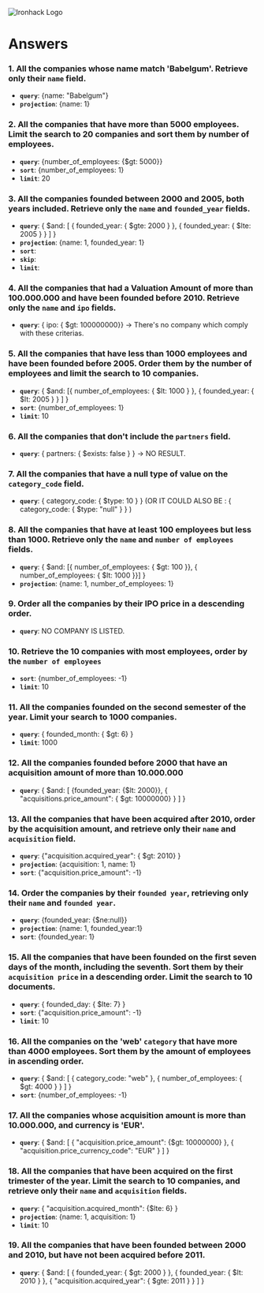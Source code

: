 ![Ironhack Logo](https://i.imgur.com/1QgrNNw.png)

# Answers

### 1. All the companies whose name match 'Babelgum'. Retrieve only their `name` field.

- **`query`**: {name: "Babelgum"}
- **`projection`**: {name: 1}

### 2. All the companies that have more than 5000 employees. Limit the search to 20 companies and sort them by **number of employees**.

- **`query`**: {number_of_employees: {$gt: 5000}}
- **`sort`**: {number_of_employees: 1}
- **`limit`**: 20

### 3. All the companies founded between 2000 and 2005, both years included. Retrieve only the `name` and `founded_year` fields.

- **`query`**: { $and: [ { founded_year: { $gte: 2000 } }, { founded_year: { $lte: 2005 } } ] }
- **`projection`**: {name: 1, founded_year: 1}
- **`sort`**:
- **`skip`**:
- **`limit`**:

### 4. All the companies that had a Valuation Amount of more than 100.000.000 and have been founded before 2010. Retrieve only the `name` and `ipo` fields.

- **`query`**: { ipo: { $gt: 100000000}} -> There's no company which comply with these criterias.

### 5. All the companies that have less than 1000 employees and have been founded before 2005. Order them by the number of employees and limit the search to 10 companies.

- **`query`**: { $and: [{ number_of_employees: { $lt: 1000 } }, { founded_year: { $lt: 2005 } } ] }
- **`sort`**: {number_of_employees: 1}
- **`limit`**: 10

### 6. All the companies that don't include the `partners` field.

- **`query`**: { partners: { $exists: false } } -> NO RESULT.

### 7. All the companies that have a null type of value on the `category_code` field.

- **`query`**: { category_code: { $type: 10 } } (OR IT COULD ALSO BE : { category_code: { $type: "null" } } )

### 8. All the companies that have at least 100 employees but less than 1000. Retrieve only the `name` and `number of employees` fields.

- **`query`**: { $and: [{ number_of_employees: { $gt: 100 }}, { number_of_employees: { $lt: 1000 }}] }
- **`projection`**: {name: 1, number_of_employees: 1}

### 9. Order all the companies by their IPO price in a descending order.

- **`query`**: NO COMPANY IS LISTED.

### 10. Retrieve the 10 companies with most employees, order by the `number of employees`

- **`sort`**: {number_of_employees: -1}
- **`limit`**: 10

### 11. All the companies founded on the second semester of the year. Limit your search to 1000 companies.

- **`query`**: { founded_month: { $gt: 6} }
- **`limit`**: 1000

### 12. All the companies founded before 2000 that have an acquisition amount of more than 10.000.000

- **`query`**: { $and: [ {founded_year: {$lt: 2000}}, { "acquisitions.price_amount": { $gt: 10000000} } ] }

### 13. All the companies that have been acquired after 2010, order by the acquisition amount, and retrieve only their `name` and `acquisition` field.

- **`query`**: {"acquisition.acquired_year": { $gt: 2010} }
- **`projection`**: {acquisition: 1, name: 1}
- **`sort`**: {"acquisition.price_amount": -1}

### 14. Order the companies by their `founded year`, retrieving only their `name` and `founded year`.

- **`query`**: {founded_year: {$ne:null}}
- **`projection`**: {name: 1, founded_year:1}
- **`sort`**: {founded_year: 1}

### 15. All the companies that have been founded on the first seven days of the month, including the seventh. Sort them by their `acquisition price` in a descending order. Limit the search to 10 documents.

- **`query`**: { founded_day: { $lte: 7} }
- **`sort`**: {"acquisition.price_amount": -1}
- **`limit`**: 10

### 16. All the companies on the 'web' `category` that have more than 4000 employees. Sort them by the amount of employees in ascending order.

- **`query`**: { $and: [ { category_code: "web" }, { number_of_employees: { $gt: 4000 } } ] }
- **`sort`**: {number_of_employees: -1}

### 17. All the companies whose acquisition amount is more than 10.000.000, and currency is 'EUR'.

- **`query`**: { $and: [ { "acquisition.price_amount": {$gt: 10000000} }, { "acquisition.price_currency_code": "EUR" } ] }


### 18. All the companies that have been acquired on the first trimester of the year. Limit the search to 10 companies, and retrieve only their `name` and `acquisition` fields.

- **`query`**: { "acquisition.acquired_month": {$lte: 6} }
- **`projection`**: {name: 1, acquisition: 1}
- **`limit`**: 10

### 19. All the companies that have been founded between 2000 and 2010, but have not been acquired before 2011.

- **`query`**: { $and: [ { founded_year: { $gt: 2000 } }, { founded_year: { $lt: 2010 } }, { "acquisition.acquired_year": { $gte: 2011 } } ] }
